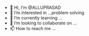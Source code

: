 - 👋 Hi, I’m @ALLUPRASAD
- 👀 I’m interested in ...problem solving 
- 🌱 I’m currently learning ...
- 💞️ I’m looking to collaborate on ...
- 📫 How to reach me ...

<!---
ALLUPRASAD/ALLUPRASAD is a ✨ special ✨ repository because its `README.md` (this file) appears on your GitHub profile.
You can click the Preview link to take a look at your changes.
--->

